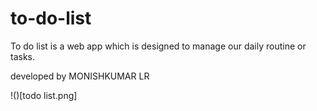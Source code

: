 # to-do-list
To do list is a web app which is designed to manage our daily routine or tasks.

developed by MONISHKUMAR LR

!()[todo list.png]

